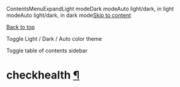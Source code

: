 ContentsMenuExpandLight modeDark modeAuto light/dark, in light modeAuto light/dark, in dark mode[Skip to content](https://docs.manim.community/en/stable/reference/manim.cli.checkhealth.html#furo-main-content)

[Back to top](https://docs.manim.community/en/stable/reference/manim.cli.checkhealth.html#)

Toggle Light / Dark / Auto color theme

Toggle table of contents sidebar

# checkhealth [¶](https://docs.manim.community/en/stable/reference/manim.cli.checkhealth.html\#module-manim.cli.checkhealth "Link to this heading")